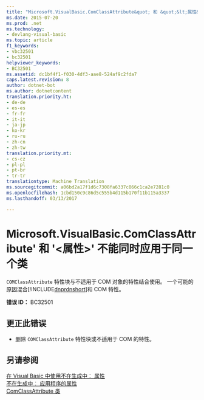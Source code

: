 ```yaml
---
title: "Microsoft.VisualBasic.ComClassAttribute&quot; 和 &quot;&lt;属性&gt;&quot; 不能同时应用于同一个类 |Microsoft 文档"
ms.date: 2015-07-20
ms.prod: .net
ms.technology:
- devlang-visual-basic
ms.topic: article
f1_keywords:
- vbc32501
- bc32501
helpviewer_keywords:
- BC32501
ms.assetid: dc1bf4f1-f030-4df3-aae8-524af9c2fda7
caps.latest.revision: 8
author: dotnet-bot
ms.author: dotnetcontent
translation.priority.ht:
- de-de
- es-es
- fr-fr
- it-it
- ja-jp
- ko-kr
- ru-ru
- zh-cn
- zh-tw
translation.priority.mt:
- cs-cz
- pl-pl
- pt-br
- tr-tr
translationtype: Machine Translation
ms.sourcegitcommit: a06bd2a17f1d6c7308fa6337c866c1ca2e7281c0
ms.openlocfilehash: 1cbd150c9c86d5c555b4d115b170f11b115a3337
ms.lasthandoff: 03/13/2017

---
```

# <a name="39microsoftvisualbasiccomclassattribute39-and-39ltattributegt39-cannot-both-be-applied-to-the-same-class"></a>Microsoft.VisualBasic.ComClassAttribute' 和 '&lt;属性&gt;' 不能同时应用于同一个类
`COMClassAttribute` 特性块与不适用于 COM 对象的特性结合使用。 一个可能的原因混合[!INCLUDE[dnprdnshort](../../csharp/getting-started/includes/dnprdnshort_md.md)]和 COM 特性。  
  
 **错误 ID：** BC32501  
  
## <a name="to-correct-this-error"></a>更正此错误  
  
-   删除 `COMClassAttribute` 特性块或不适用于 COM 的特性。  
  
## <a name="see-also"></a>另请参阅  
 [在 Visual Basic 中使用不在生成中︰ 属性](http://msdn.microsoft.com/en-us/22231318-8a40-49af-9245-e0aab723563b)   
 [不在生成中︰ 应用程序的属性](http://msdn.microsoft.com/en-us/2b1703ed-4437-49b3-bc0b-568094324f47)   
 [ComClassAttribute 类](http://msdn.microsoft.com/en-us/5c2f0835-9210-47dc-bc59-5c1769953574)
